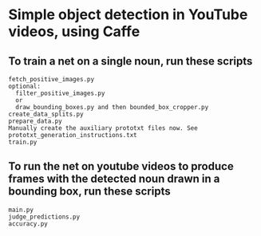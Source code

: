 # Simple object detection in YouTube videos, using Caffe

## To train a net on a single noun, run these scripts

```
fetch_positive_images.py
optional:
  filter_positive_images.py
  or
  draw_bounding_boxes.py and then bounded_box_cropper.py
create_data_splits.py
prepare_data.py
Manually create the auxiliary prototxt files now. See
prototxt_generation_instructions.txt
train.py
```

## To run the net on youtube videos to produce frames with the detected noun drawn in a bounding box, run these scripts

```
main.py
judge_predictions.py
accuracy.py
```
